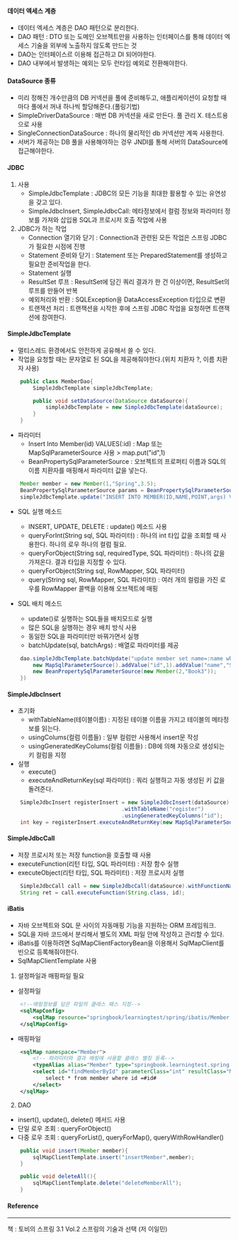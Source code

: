 #### 데이터 엑세스 계층

- 데이터 엑세스 계층은 DAO 패턴으로 분리한다.
- DAO 패턴 : DTO 또는 도메인 오브젝트만을 사용하는 인터페이스를 통해 데이터 엑세스 기술을 외부에 노출하지 않도록 만드는 것
- DAO는 인터페이스르 이용해 접근하고 DI 되어야한다.
- DAO 내부에서 발생하는 예외는 모두 런타임 예외로 전환해야한다.

#### DataSource 종류

- 미리 정해진 개수만큼의 DB 커넥션을 풀에 준비해두고, 애플리케이션이 요청할 때마다 풀에서 꺼내 하나씩 할당해준다.(풀링기법)
- SimpleDriverDataSource : 매번 DB 커넥션을 새로 만든다. 풀 관리 X. 테스트용으로 사용
- SingleConnectionDataSource : 하나의 물리적인 db 커넥션만 계쏙 사용한다. 
- 서버가 제공하는 DB 풀을 사용해야하는 겅우 JNDI를 통해 서버의 DataSource에 접근해야한다.

#### JDBC

1. 사용
    - SimpleJdbcTemplate : JDBC의 모든 기능을 최대한 활용할 수 있는 유연성을 갖고 있다.
    - SimpleJdbcInsert, SimpleJdbcCall: 메타정보에서 컬럼 정보와 파라미터 정보를 가져와 삽입용 SQL과 프로시저 호출 작업에 사용
2. JDBC가 하는 작업
    - Connection 열기와 닫기 : Connection과 관련된 모든 작업은 스프링 JDBC가 필요한 시점에 진행
    - Statement 준비와 닫기 : Statement 또는 PreparedStatement를 생성하고 필요한 준비작업을 한다.
    - Statement 실행
    - ResultSet 루프 : ResultSet에 담긴 쿼리 결과가 한 건 이상이면, ResultSet의 루프를 만들어 반복
    - 예외처리와 반환 : SQLException을 DataAccessException 타입으로 변환
    - 트랜잭션 처리 : 트랜잭션을 시작한 후에 스프링 JDBC 작업을 요청하면 트랜잭션에 참여한다.

#### SimpleJdbcTemplate

- 멀티스레드 환경에서도 안전하게 공유해서 쓸 수 있다.
- 작업을 요청할 때는 문자열로 된 SQL을 제공해줘야한다.(위치 치환자 ?, 이름 치환자 사용)

``` java
    public class MemberDao{
        SimpleJdbcTemplate simpleJdbcTemplate;

        public void setDataSource(DataSource dataSource){
            simpleJdbcTemplate = new SimpleJdbcTemplate(dataSource);
        }
    }
```

- 파라미터
    - Insert Into Member(id) VALUES(:id) : Map 또는 MapSqlParameterSource 사용 > map.put("id",1)
    - BeanPropertySqlParameterSource : 오브젝트의 프로퍼티 이름과 SQL의 이름 치환자를 매핑해서 파라미터 값을 넣는다.

``` java 
    Member member = new Member(1,"Spring",3.5);
    BeanPropertySqlParameterSource params = BeanPropertySqlParameterSource(member);
    simpleJdbcTemplate.update("INSERT INTO MEMBER(ID,NAME,POINT,args) VALUES(:id,:name,:point)", params);
```
- SQL 실행 메소드
    - INSERT, UPDATE, DELETE : update() 메소드 사용
    - queryForInt(String sql, SQL 파라미터) : 하나의 int 타입 값을 조회할 때 사용한다. 하나의 로우 하나의 컬럼 필요.
    - queryForObject(String sql, requiredType, SQL 파라미터) : 하나의 값을 가져온다. 결과 타입을 지정할 수 있다.
    - queryForObject(String sql, RowMapper, SQL 파라미터)
    - query(String sql, RowMapper, SQL 파라미터) : 여러 개의 컬럼을 가진 로우를 RowMapper 콜백을 이용해 오브젝트에 매핑

- SQL 배치 메소드
    - update()로 실행하는 SQL들을 배치모드로 실행
    - 많은 SQL을 실행하는 경우 배치 방식 사용
    - 동일한 SQL을 파라미터만 바꿔가면서 실행
    - batchUpdate(sql, batchArgs) : 배열로 파라미터를 제공

``` java
    dao.simpleJdbcTemplate.batchUpdate("update member set name=:name where id = :id", new SqlParamterSource[]{
        new MapSqlParameterSource().addValue("id",1).addValue("name","Spring3"),
        new BeanPropertySqlParameterSource(new Member(2,"Book3"));
    })
```

#### SimpleJdbcInsert

- 초기화
    - withTableName(테이블이름) : 지정된 테이블 이름을 가지고 테이블의 메타정보를 읽는다.
    - usingColums(컬럼 이름들) : 일부 컬럼만 사용해서 insert문 작성
    - usingGeneratedKeyColums(컬럼 이름들) : DB에 의해 자동으로 생성되는 키 컬럼을 지정
- 실행
    - execute()
    - executeAndReturnKey(sql 파라미터) : 쿼리 실행하고 자동 생성된 키 값을 돌려준다.

``` java
    SimpleJdbcInsert registerInsert = new SimpleJdbcInsert(dataSource)
                                    .withTableName("register")
                                    .usingGeneratedKeyColumns("id");
    int key = registerInsert.executeAndReturnKey(new MapSqlParameterSource("name","Spring")).intValue();
```

#### SimpleJdbcCall

- 저장 프로시저 또는 저장 function을 호출할 때 사용
- executeFunction(리턴 타입, SQL 파라미터) : 저장 함수 실행
- executeObject(리턴 타입, SQL 파라미터) : 저장 프로시저 실행

``` java
    SimpleJdbcCall call = new SimpleJdbcCall(dataSource).withFunctionName("find_name");
    String ret = call.executeFunction(String.class, id);
```

#### iBatis

- 자바 오브젝트와 SQL 문 사이의 자동매핑 기능을 지원하는 ORM 프레임워크.
- SQL을 자바 코드에서 분리해서 별도의 XML 파일 안에 작성하고 관리할 수 있다.
- iBatis를 이용하려면 SqlMapClientFactoryBean을 이용해서 SqlMapClient를 빈으로 등록해줘야한다.
- SqlMapClientTemplate 사용

1. 설정파일과 매핑파일 필요

- 설정파일
```xml
    <!--매핑정보를 담은 파일의 클래스 패스 지정-->
    <sqlMapConfig>
        <sqlMap resource="springbook/learningtest/spring/ibatis/Member.xml"/>
    </sqlMapConfig>
```

- 매핑파일 
```xml
    <sqlMap namespace="Member">
        <!-- 파라미터와 결과 매핑에 사용할 클래스 별칭 등록-->
        <typeAlias alias="Member" type="springbook.learningtest.spring.jdbc.Member"/>
        <select id="findMemberById" parameterClass="int" resultClass="Member">
            select * from member where id =#id#
        </select>
    </sqlMap>
```

2. DAO
- insert(), update(), delete() 메서드 사용
- 단일 로우 조회 : queryForObject()
- 다중 로우 조회 : queryForList(), queryForMap(), queryWithRowHandler()

``` java
    public void insert(Member member){
        sqlMapClientTemplate.insert("insertMember",member);        
    }

    public void deleteAll(){
        sqlMapClientTemplate.delete("deleteMemberAll");
    }
```

#### Reference
* * *
책 : 토비의 스프링 3.1 Vol.2 스프링의 기술과 선택 (저 이일민)
